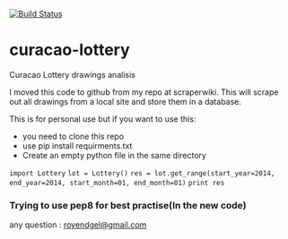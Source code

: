 [![Build Status](https://travis-ci.org/royendgel/curacao-lottery.png?branch=master)](https://travis-ci.org/royendgel/curacao-lottery)


curacao-lottery
===============

Curacao Lottery drawings analisis

I moved this code to github from my repo at scraperwiki.
This will scrape out all drawings from a local site and store them in a database.

This is for personal use but if you want to use this: 
* you need to clone this repo
* use pip install requirments.txt 
* Create an empty python file in the same directory 

`import Lottery`
`lot = Lottery()`
`res = lot.get_range(start_year=2014, end_year=2014, start_month=01, end_month=01)`
`print res`

### Trying to use pep8 for best practise(In the new code)

any question : royendgel@gmail.com
